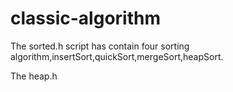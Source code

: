 # classic-algorithm

The sorted.h script has contain four sorting algorithm,insertSort,quickSort,mergeSort,heapSort.

The heap.h
